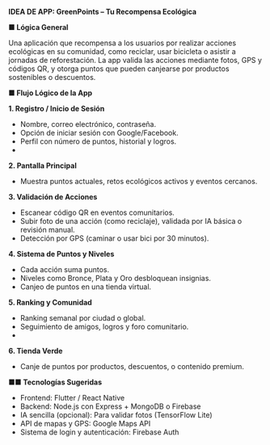 **IDEA DE APP: GreenPoints – Tu Recompensa Ecológica**

**■ Lógica General**

Una aplicación que recompensa a los usuarios por realizar acciones ecológicas en su comunidad, como reciclar,
usar bicicleta o asistir a jornadas de reforestación. La app valida las acciones mediante fotos, GPS y códigos QR,
y otorga puntos que pueden canjearse por productos sostenibles o descuentos.

**■ Flujo Lógico de la App**

**1. Registro / Inicio de Sesión**
  - Nombre, correo electrónico, contraseña.
  - Opción de iniciar sesión con Google/Facebook.
  - Perfil con número de puntos, historial y logros.
  - 
**2. Pantalla Principal**
  - Muestra puntos actuales, retos ecológicos activos y eventos cercanos.

**3. Validación de Acciones**
- Escanear código QR en eventos comunitarios.
- Subir foto de una acción (como reciclaje), validada por IA básica o revisión manual.
- Detección por GPS (caminar o usar bici por 30 minutos).
  
**4. Sistema de Puntos y Niveles**
- Cada acción suma puntos.
- Niveles como Bronce, Plata y Oro desbloquean insignias.
- Canjeo de puntos en una tienda virtual.
  
**5. Ranking y Comunidad**
  - Ranking semanal por ciudad o global.
  - Seguimiento de amigos, logros y foro comunitario.
  - 
**6. Tienda Verde**
  - Canje de puntos por productos, descuentos, o contenido premium.

**■■ Tecnologías Sugeridas**
  - Frontend: Flutter / React Native
  - Backend: Node.js con Express + MongoDB o Firebase
  - IA sencilla (opcional): Para validar fotos (TensorFlow Lite)
  - API de mapas y GPS: Google Maps API
  - Sistema de login y autenticación: Firebase Auth
